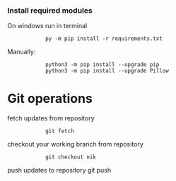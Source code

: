 ### Install required modules


On windows run in terminal

				py -m pip install -r requirements.txt

Manually:

				python3 -m pip install --upgrade pip
				python3 -m pip install --upgrade Pillow

# Git operations

fetch updates from repository

				git fetch

checkout your working branch from repository

				git checkout nik

push updates to repository
				git push
